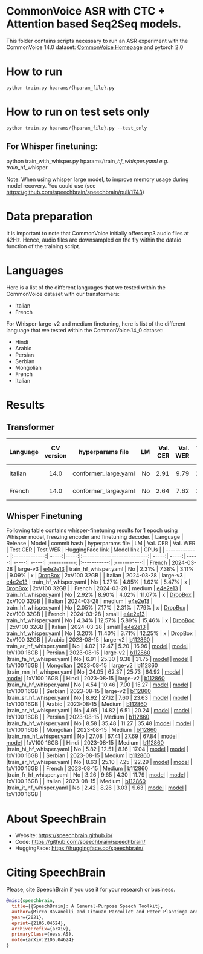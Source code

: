 # CommonVoice ASR with CTC + Attention based Seq2Seq models.
This folder contains scripts necessary to run an ASR experiment with the CommonVoice 14.0 dataset: [CommonVoice Homepage](https://commonvoice.mozilla.org/) and pytorch 2.0
# How to run
```shell
python train.py hparams/{hparam_file}.py
```

# How to run on test sets only
```shell
python train.py hparams/{hparam_file}.py --test_only
```
## For Whisper finetuning:

python train_with_whisper.py hparams/train_<locale>_hf_whisper.yaml e.g. train_<locale>_hf_whisper

Note: When using whisper large model, to improve memory usage during model recovery. You could use (see https://github.com/speechbrain/speechbrain/pull/1743)

# Data preparation
It is important to note that CommonVoice initially offers mp3 audio files at 42Hz. Hence, audio files are downsampled on the fly within the dataio function of the training script.

# Languages
Here is a list of the different languages that we tested within the CommonVoice dataset
with our transformers:
- Italian
- French

For Whisper-large-v2 and medium finetuning, here is list of the different language that we tested  within the CommonVoice.14_0 dataset:
- Hindi
- Arabic
- Persian
- Serbian
- Mongolian
- French
- Italian


# Results
## Transformer
| Language | CV version | hyperparams file |  LM | Val. CER | Val. WER | Test CER | Test WER | Hugging Face link |  Model link | GPUs |
| ------------- |:-------------:|:---------------------------:| -----:| -----:| -----:| -----:| -----:|:-----------:| :-----------:| :-----------:|
| Italian | 14.0 | conformer_large.yaml | No | 2.91 | 9.79 | 2.68 | 9.27 | - | [model](https://www.dropbox.com/scl/fo/tf44itp8f4icf2z5qlxpm/AIOYS_CMov5ss5Q9AonFEno?rlkey=xek5ikbhqoovcao31iniqimrr&dl=0) | 2xV100 32GB |
| French | 14.0 | conformer_large.yaml | No | 2.64 | 7.62 | 3.55 | 9.48 | - | [model](https://www.dropbox.com/scl/fo/y862nl95zoe4sj3347095/ACxmT3_uw1ScLoYs0DSbGRM?rlkey=q66dk13w5nu1lkphtdinnnigm&dl=0) | 2xV100 32GB |


## Whisper Finetuning 
Following table contains whisper-finetuning results for 1 epoch using Whisper model, freezing encoder and finetuning decoder.
| Language | Release | Model | commit hash | hyperparams file | LM | Val. CER | Val. WER | Test CER | Test WER | HuggingFace link | Model link | GPUs |
| ------------- |:-------------:| -----:|-----:|:---------------------------:| -----:| -----:| -----:| -----:| -----:| :-----------: |:-----------:| :-----------:|
| French | 2024-03-28 | large-v3 | [e4e2e13](https://github.com/speechbrain/speechbrain/pull/2450/commits/e4e2e135e9edafc6a26fc9aa4df9a94eaf86de41) | train_hf_whisper.yaml | No | 2.31% | 7.38% | 3.11% | 9.09% | x | [DropBox](https://www.dropbox.com/scl/fo/erwh83bg2jbzf3bf8v6ur/AHmQ5i8uWRaieXCOe5DSRUk?rlkey=kjivz2hx3o1pi7wbzadjznpid&dl=0) | 2xV100 32GB |
| Italian | 2024-03-28 | large-v3 | [e4e2e13](https://github.com/speechbrain/speechbrain/pull/2450/commits/e4e2e135e9edafc6a26fc9aa4df9a94eaf86de41) | train_hf_whisper.yaml | No | 1.27% | 4.85% | 1.62% | 5.47% | x | [DropBox](https://www.dropbox.com/scl/fo/gtfo3qoz1ceg4xg0dfq1d/AIabz2J9NxkNAEbGF7rHCHU?rlkey=eokq2a2z07ke48scazqnn5v73&dl=0) | 2xV100 32GB |
| French | 2024-03-28 | medium | [e4e2e13](https://github.com/speechbrain/speechbrain/pull/2450/commits/e4e2e135e9edafc6a26fc9aa4df9a94eaf86de41) | train_hf_whisper.yaml | No | 2.92% | 8.90% | 4.02% | 11.07% | x | [DropBox](https://www.dropbox.com/scl/fo/72aiaflc9w6168rk9jv6u/AGIVW5ml74wZYED7HUFjX-U?rlkey=nz7eo6i6gbze7rwv8la6sxobx&dl=0) | 2xV100 32GB |
| Italian | 2024-03-28 | medium | [e4e2e13](https://github.com/speechbrain/speechbrain/pull/2450/commits/e4e2e135e9edafc6a26fc9aa4df9a94eaf86de41) | train_hf_whisper.yaml | No | 2.05% | 7.17% | 2.31% | 7.79% | x | [DropBox](https://www.dropbox.com/scl/fo/sso9k4n6hma9cub44oi2p/AKINkGK0XMCYND-JrMQh4LQ?rlkey=gywsgxle4k473z9c7tf4l1m7n&dl=0) | 2xV100 32GB |
| French | 2024-03-28 | small | [e4e2e13](https://github.com/speechbrain/speechbrain/pull/2450/commits/e4e2e135e9edafc6a26fc9aa4df9a94eaf86de41) | train_hf_whisper.yaml | No | 4.34% | 12.57% | 5.89% | 15.46% | x | [DropBox](https://www.dropbox.com/scl/fo/h8idsgzp8xz5vsupqv0q8/ACS13H9awYU2G7DeTcyxiV0?rlkey=bbqpx0lbf5aify6ib029g2gn0&dl=0) | 2xV100 32GB |
| Italian | 2024-03-28 | small | [e4e2e13](https://github.com/speechbrain/speechbrain/pull/2450/commits/e4e2e135e9edafc6a26fc9aa4df9a94eaf86de41) | train_hf_whisper.yaml | No | 3.20% | 11.40% | 3.71% | 12.25% | x | [DropBox](https://www.dropbox.com/scl/fo/o4objjm5c65c5hzy1vvk4/ABXA2V1Gy1GCg7FGS6Ty9yc?rlkey=4kbjmmljdznvureyxfip5tw8q&dl=0) | 2xV100 32GB |
| Arabic | 2023-08-15 | large-v2 | [b112860](https://github.com/speechbrain/speechbrain/pull/2254/commits/b1128604e040d43e80e9a3214c5116f34d5806db) | train_ar_hf_whisper.yaml | No | 4.02 | 12.47 | 5.20 | 16.96 | [model](https://huggingface.co/speechbrain/asr-whisper-large-v2-commonvoice-ar) | [model](https://www.dropbox.com/sh/45o3xkxdheksdfi/AAAs1zxCw76mcAbudYEonzg0a?dl=0) | 1xV100 16GB |
| Persian | 2023-08-15 | large-v2 | [b112860](https://github.com/speechbrain/speechbrain/pull/2254/commits/b1128604e040d43e80e9a3214c5116f34d5806db) |train_fa_hf_whisper.yaml | No | 6.91 | 25.30 | 9.38 | 31.75 | [model](https://huggingface.co/speechbrain/asr-whisper-large-v2-commonvoice-fa) | [model](https://www.dropbox.com/sh/a2vd6nn0icybdcz/AAC7z41jcheW1R9aNNK4-lHha?dl=0) | 1xV100 16GB |
| Mongolian | 2023-08-15 | large-v2 | [b112860](https://github.com/speechbrain/speechbrain/pull/2254/commits/b1128604e040d43e80e9a3214c5116f34d5806db) |train_mn_hf_whisper.yaml | No | 24.05 | 62.37 | 25.73 | 64.92 | [model](https://huggingface.co/speechbrain/asr-whisper-large-v2-commonvoice-mn) | [model](https://www.dropbox.com/sh/2t0srpb2nt2wst5/AACRJQCwooRaLxPoLkmTvKq8a?dl=0) | 1xV100 16GB |
| Hindi | 2023-08-15 | large-v2 | [b112860](https://github.com/speechbrain/speechbrain/pull/2254/commits/b1128604e040d43e80e9a3214c5116f34d5806db) |train_hi_hf_whisper.yaml | No | 4.54 | 10.46 | 7.00 | 15.27 | [model](https://huggingface.co/speechbrain/asr-whisper-large-v2-commonvoice-hi) | [model](https://www.dropbox.com/sh/qkcm86bzzb1y4sj/AABjA_ckw_hPwJCBzUiXLWrBa?dl=0) | 1xV100 16GB |
| Serbian | 2023-08-15 | large-v2 | [b112860](https://github.com/speechbrain/speechbrain/pull/2254/commits/b1128604e040d43e80e9a3214c5116f34d5806db) |train_sr_hf_whisper.yaml | No | 8.92 | 27.12 |  7.60 | 23.63 | [model](https://huggingface.co/speechbrain/asr-whisper-large-v2-commonvoice-sr) | [model](https://www.dropbox.com/sh/a798gw3k2ezerp5/AADz7UxvQRQDOH4DnCJ4J4dja?dl=0) | 1xV100 16GB |
| Arabic | 2023-08-15 | Medium | [b112860](https://github.com/speechbrain/speechbrain/pull/2254/commits/b1128604e040d43e80e9a3214c5116f34d5806db) |train_ar_hf_whisper.yaml | No | 4.95 | 14.82 | 6.51 | 20.24 | [model](https://huggingface.co/speechbrain/asr-whisper-medium-commonvoice-ar) | [model](https://www.dropbox.com/sh/0e4vtvbg6hf2e13/AAD-tfzCZGUrh85aeAeJj8I9a?dl=0) | 1xV100 16GB |
| Persian | 2023-08-15 | Medium | [b112860](https://github.com/speechbrain/speechbrain/pull/2254/commits/b1128604e040d43e80e9a3214c5116f34d5806db) |train_fa_hf_whisper.yaml | No | 8.58 | 35.48 | 11.27 | 35.48 |[model](https://huggingface.co/speechbrain/asr-whisper-medium-commonvoice-fa) | [model](https://www.dropbox.com/sh/w1urihacmtoulmi/AADMtK3qeAF5mLYk5LMHyiOra?dl=0) | 1xV100 16GB |
| Mongolian | 2023-08-15 | Medium | [b112860](https://github.com/speechbrain/speechbrain/pull/2254/commits/b1128604e040d43e80e9a3214c5116f34d5806db) |train_mn_hf_whisper.yaml | No |  27.08 |  67.41 | 27.69 | 67.84 | [model](https://huggingface.co/speechbrain/asr-whisper-medium-commonvoice-mn) | [model](https://www.dropbox.com/sh/6fbhmey7q1udykf/AAAiGObWTTe2cdXHt2Uv2VQXa?dl=0) | 1xV100 16GB |
| Hindi | 2023-08-15 | Medium | [b112860](https://github.com/speechbrain/speechbrain/pull/2254/commits/b1128604e040d43e80e9a3214c5116f34d5806db) |train_hi_hf_whisper.yaml | No | 5.82 | 12.51 | 8.16 | 17.04 | [model](https://huggingface.co/speechbrain/asr-whisper-medium-commonvoice-hi) | [model](https://www.dropbox.com/sh/z9vriyy3i6xqvif/AAB7ql-40yWTjKEQJiuhYUr5a?dl=0) | 1xV100 16GB |
| Serbian | 2023-08-15 | Medium | [b112860](https://github.com/speechbrain/speechbrain/pull/2254/commits/b1128604e040d43e80e9a3214c5116f34d5806db) |train_sr_hf_whisper.yaml | No | 8.63 | 25.10 |  7.25 | 22.29 | [model](https://huggingface.co/speechbrain/asr-whisper-medium-commonvoice-sr) | [model](https://www.dropbox.com/sh/5lhk230q45sd97z/AAD-U9b_Ws_vFPs-cazsbOY0a?dl=0) | 1xV100 16GB |
| French | 2023-08-15 | Medium | [b112860](https://github.com/speechbrain/speechbrain/pull/2254/commits/b1128604e040d43e80e9a3214c5116f34d5806db) |train_fr_hf_whisper.yaml | No | 3.26 | 9.65 | 4.30 | 11.79 | [model](https://huggingface.co/speechbrain/asr-whisper-medium-commonvoice-fr) | [model](https://www.dropbox.com/sh/7zlk07yxnslk4yy/AAANcI3EaG0ZFy6UrKk1Mm2Ga?dl=0) | 1xV100 16GB |
| Italian | 2023-08-15 | Medium | [b112860](https://github.com/speechbrain/speechbrain/pull/2254/mcommits/b1128604e040d43e80e9a3214c5116f34d5806db) |train_it_hf_whisper.yaml | No | 2.42 | 8.26 | 3.03 | 9.63 | [model](https://huggingface.co/speechbrain/asr-whisper-medium-commonvoice-it) | [model](https://www.dropbox.com/sh/u5tex3nvzzs5pex/AAD-J7cOBE_fNfBono8waTKCa?dl=0) | 1xV100 16GB |

# **About SpeechBrain**
- Website: https://speechbrain.github.io/
- Code: https://github.com/speechbrain/speechbrain/
- HuggingFace: https://huggingface.co/speechbrain/


# **Citing SpeechBrain**
Please, cite SpeechBrain if you use it for your research or business.

```bibtex
@misc{speechbrain,
  title={{SpeechBrain}: A General-Purpose Speech Toolkit},
  author={Mirco Ravanelli and Titouan Parcollet and Peter Plantinga and Aku Rouhe and Samuele Cornell and Loren Lugosch and Cem Subakan and Nauman Dawalatabad and Abdelwahab Heba and Jianyuan Zhong and Ju-Chieh Chou and Sung-Lin Yeh and Szu-Wei Fu and Chien-Feng Liao and Elena Rastorgueva and François Grondin and William Aris and Hwidong Na and Yan Gao and Renato De Mori and Yoshua Bengio},
  year={2021},
  eprint={2106.04624},
  archivePrefix={arXiv},
  primaryClass={eess.AS},
  note={arXiv:2106.04624}
}
```
